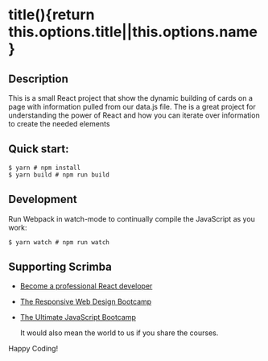 # title(){return this.options.title||this.options.name}

## Description

This is a small React project that show the dynamic building of cards on a page
with information pulled from our data.js file. The is a great project for 
understanding the power of React and how you can iterate over information to 
create the needed elements


## Quick start:

```
$ yarn # npm install
$ yarn build # npm run build
````

## Development

Run Webpack in watch-mode to continually compile the JavaScript as you work:

```
$ yarn watch # npm run watch
```

## Supporting Scrimba

- [Become a professional React developer](https://scrimba.com/course/greact)
- [The Responsive Web Design Bootcamp](https://scrimba.com/course/gresponsive)
- [The Ultimate JavaScript Bootcamp](https://scrimba.com/course/gjavascript)

	It would also mean the world to us if you share the courses.  

Happy Coding!
